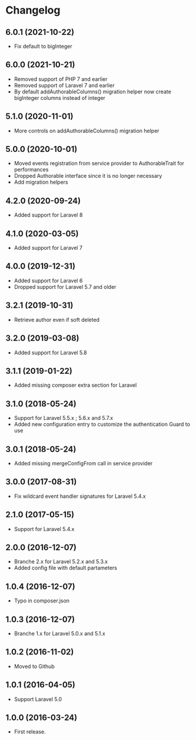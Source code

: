 Changelog
=========

6.0.1 (2021-10-22)
------------------

- Fix default to bigInteger


6.0.0 (2021-10-21)
------------------

- Removed support of PHP 7 and earlier
- Removed support of Laravel 7 and earlier
- By default addAuthorableColumns() migration helper now create bigInteger columns instead of integer


5.1.0 (2020-11-01)
------------------

- More controls on addAuthorableColumns() migration helper


5.0.0 (2020-10-01)
------------------

- Moved events registration from service provider to AuthorableTrait for performances
- Dropped Authorable interface since it is no longer necessary
- Add migration helpers


4.2.0 (2020-09-24)
------------------

- Added support for Laravel 8


4.1.0 (2020-03-05)
------------------

- Added support for Laravel 7


4.0.0 (2019-12-31)
------------------

- Added support for Laravel 6
- Dropped support for Laravel 5.7 and older


3.2.1 (2019-10-31)
------------------

- Retrieve author even if soft deleted


3.2.0 (2019-03-08)
------------------

- Added support for Laravel 5.8


3.1.1 (2019-01-22)
------------------

- Added missing composer extra section for Laravel


3.1.0 (2018-05-24)
------------------

- Support for Laravel 5.5.x ; 5.6.x and 5.7.x
- Added new configuration entry to customize the authentication Guard to use


3.0.1 (2018-05-24)
------------------

- Added missing mergeConfigFrom call in service provider


3.0.0 (2017-08-31)
------------------

- Fix wildcard event handler signatures for Laravel 5.4.x


2.1.0 (2017-05-15)
------------------

- Support for Laravel 5.4.x


2.0.0 (2016-12-07)
------------------

- Branche 2.x for Laravel 5.2.x and 5.3.x
- Added config file with default partameters


1.0.4 (2016-12-07)
------------------

- Typo in composer.json


1.0.3 (2016-12-07)
------------------

- Branche 1.x for Laravel 5.0.x and 5.1.x


1.0.2 (2016-11-02)
------------------

- Moved to Github


1.0.1 (2016-04-05)
------------------

- Support Laravel 5.0


1.0.0 (2016-03-24)
------------------

- First release.
